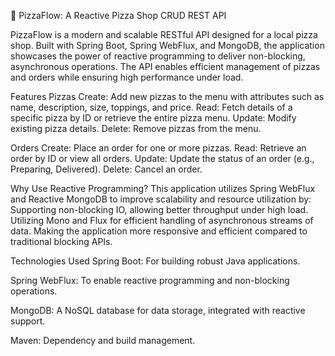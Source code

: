 🍕 PizzaFlow: A Reactive Pizza Shop CRUD REST API

PizzaFlow is a modern and scalable RESTful API designed for a local pizza shop. Built with Spring Boot, Spring WebFlux, and MongoDB, the application showcases the power of reactive programming to deliver non-blocking, asynchronous operations. The API enables efficient management of pizzas and orders while ensuring high performance under load.

Features 
Pizzas Create: Add new pizzas to the menu with attributes such as name, description, size, toppings, and price. Read: Fetch details of a specific pizza by ID or retrieve the entire pizza menu. Update: Modify existing pizza details. Delete: Remove pizzas from the menu.

Orders Create: Place an order for one or more pizzas. Read: Retrieve an order by ID or view all orders. Update: Update the status of an order (e.g., Preparing, Delivered). Delete: Cancel an order.

Why Use Reactive Programming? 
This application utilizes Spring WebFlux and Reactive MongoDB to improve scalability and resource utilization by: Supporting non-blocking IO, allowing better throughput under high load. Utilizing Mono and Flux for efficient handling of asynchronous streams of data. Making the application more responsive and efficient compared to traditional blocking APIs.

Technologies Used Spring Boot: For building robust Java applications.

Spring WebFlux: To enable reactive programming and non-blocking operations.

MongoDB: A NoSQL database for data storage, integrated with reactive support.

Maven: Dependency and build management.

